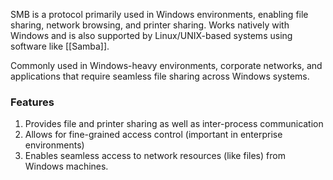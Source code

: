 SMB is a protocol primarily used in Windows environments, enabling file sharing, network browsing, and printer sharing. Works natively with Windows and is also supported by Linux/UNIX-based systems using software like [[Samba]].

Commonly used in Windows-heavy environments, corporate networks, and applications that require seamless file sharing across Windows systems.
### Features
1. Provides file and printer sharing as well as inter-process communication
2. Allows for fine-grained access control (important in enterprise environments)
3. Enables seamless access to network resources (like files) from Windows machines.